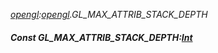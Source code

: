_[opengl](../../modules/opengl/opengl-module.md):[opengl](../../modules/opengl/opengl-module.md).GL\_MAX\_ATTRIB\_STACK\_DEPTH_
##### Const GL\_MAX\_ATTRIB\_STACK\_DEPTH:[Int](../../modules/wonkey/wonkey-types-int.md)
